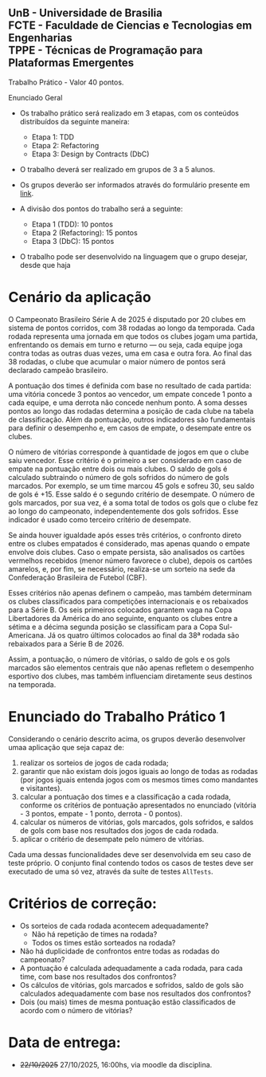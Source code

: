 UnB - Universidade de Brasilia  
FCTE - Faculdade de Ciencias e Tecnologias em Engenharias  
TPPE - Técnicas de Programação para Plataformas Emergentes  
---

Trabalho Prático - Valor 40 pontos. 

Enunciado Geral 

* Os trabalho prático será realizado em 3 etapas, com os conteúdos distribuídos
  da seguinte maneira: 
  - Etapa 1: TDD
  - Etapa 2: Refactoring
  - Etapa 3: Design by Contracts (DbC)

* O trabalho deverá ser realizado em grupos de 3 a 5 alunos. 
* Os grupos deverão ser informados através do formulário presente em [link](https://forms.gle/A28odYrQxo7fv19J8).
* A divisão dos pontos do trabalho será a seguinte: 
  - Etapa 1 (TDD): 10 pontos
  - Etapa 2 (Refactoring): 15 pontos
  - Etapa 3 (DbC): 15 pontos

* O trabalho pode ser desenvolvido na linguagem que o grupo desejar, desde que
  haja 

# Cenário da aplicação

O Campeonato Brasileiro Série A de 2025 é disputado por 20 clubes em sistema de pontos corridos, com 38 rodadas ao longo da temporada. Cada rodada representa uma jornada em que todos os clubes jogam uma partida, enfrentando os demais em turno e returno — ou seja, cada equipe joga contra todas as outras duas vezes, uma em casa e outra fora. Ao final das 38 rodadas, o clube que acumular o maior número de pontos será declarado campeão brasileiro.

A pontuação dos times é definida com base no resultado de cada partida: uma vitória concede 3 pontos ao vencedor, um empate concede 1 ponto a cada equipe, e uma derrota não concede nenhum ponto. A soma desses pontos ao longo das rodadas determina a posição de cada clube na tabela de classificação. Além da pontuação, outros indicadores são fundamentais para definir o desempenho e, em casos de empate, o desempate entre os clubes.

O número de vitórias corresponde à quantidade de jogos em que o clube saiu vencedor. Esse critério é o primeiro a ser considerado em caso de empate na pontuação entre dois ou mais clubes. O saldo de gols é calculado subtraindo o número de gols sofridos do número de gols marcados. Por exemplo, se um time marcou 45 gols e sofreu 30, seu saldo de gols é +15. Esse saldo é o segundo critério de desempate. O número de gols marcados, por sua vez, é a soma total de todos os gols que o clube fez ao longo do campeonato, independentemente dos gols sofridos. Esse indicador é usado como terceiro critério de desempate.

Se ainda houver igualdade após esses três critérios, o confronto direto entre os clubes empatados é considerado, mas apenas quando o empate envolve dois clubes. Caso o empate persista, são analisados os cartões vermelhos recebidos (menor número favorece o clube), depois os cartões amarelos, e, por fim, se necessário, realiza-se um sorteio na sede da Confederação Brasileira de Futebol (CBF).

Esses critérios não apenas definem o campeão, mas também determinam os clubes classificados para competições internacionais e os rebaixados para a Série B. Os seis primeiros colocados garantem vaga na Copa Libertadores da América do ano seguinte, enquanto os clubes entre a sétima e a décima segunda posição se classificam para a Copa Sul-Americana. Já os quatro últimos colocados ao final da 38ª rodada são rebaixados para a Série B de 2026.

Assim, a pontuação, o número de vitórias, o saldo de gols e os gols marcados são elementos centrais que não apenas refletem o desempenho esportivo dos clubes, mas também influenciam diretamente seus destinos na temporada.


# Enunciado do Trabalho Prático 1

Considerando o cenário descrito acima, os grupos deverão desenvolver umaa
aplicação que seja capaz de: 
1)  realizar os sorteios de jogos de cada rodada; 
2)  garantir que não existam dois jogos iguais ao longo de todas as rodadas (por jogos iguais entenda jogos com os mesmos times como mandantes e visitantes). 
3)  calcular a pontuação dos times e a classificação a cada rodada, conforme os critérios de pontuação apresentados no enunciado (vitória - 3 pontos, empate - 1 ponto, derrota - 0 pontos). 
4)  calcular os números de  vitórias, gols marcados, gols sofridos, e saldos de gols com base nos resultados dos jogos de cada rodada. 
5)  aplicar o critério de desempate pelo número de vitórias. 

Cada uma dessas funcionalidades deve ser desenvolvida em seu caso de teste
próprio. O conjunto final contendo todos os casos de testes deve ser executado
de uma só vez, através da suíte de testes ``AllTests``.

# Critérios de correção:
- Os sorteios de cada rodada acontecem adequadamente? 
  - Não há repetição de times na rodada?
  - Todos os times estão sorteados na rodada?
- Não há duplicidade de confrontos entre todas as rodadas do campeonato? 
- A pontuação é calculada adequadamente a cada rodada, para cada time, com base nos resultados dos confrontos?
- Os cálculos de vitórias, gols marcados e sofridos, saldo de gols são calculados adequadamente com base nos resultados dos confrontos?
- Dois (ou mais) times de mesma pontuação estão classificados de acordo com o número de vitórias? 

# Data de entrega: 

- ~~22/10/2025~~ 27/10/2025, 16:00hs, via moodle da disciplina. 

